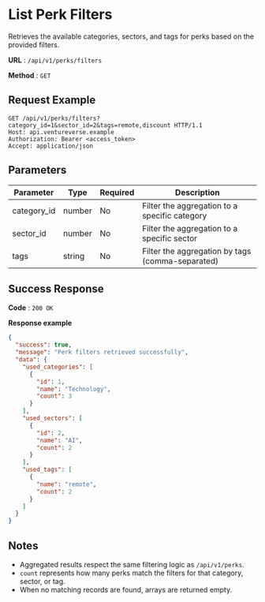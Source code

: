 # List Perk Filters

Retrieves the available categories, sectors, and tags for perks based on the provided filters.

**URL** : `/api/v1/perks/filters`

**Method** : `GET`

## Request Example

```http
GET /api/v1/perks/filters?category_id=1&sector_id=2&tags=remote,discount HTTP/1.1
Host: api.ventureverse.example
Authorization: Bearer <access_token>
Accept: application/json
```

## Parameters

| Parameter | Type   | Required | Description                                      |
|-----------|--------|----------|--------------------------------------------------|
| category_id | number | No       | Filter the aggregation to a specific category    |
| sector_id   | number | No       | Filter the aggregation to a specific sector      |
| tags        | string | No       | Filter the aggregation by tags (comma-separated) |

## Success Response

**Code** : `200 OK`

**Response example**

```json
{
  "success": true,
  "message": "Perk filters retrieved successfully",
  "data": {
    "used_categories": [
      {
        "id": 1,
        "name": "Technology",
        "count": 3
      }
    ],
    "used_sectors": [
      {
        "id": 2,
        "name": "AI",
        "count": 2
      }
    ],
    "used_tags": [
      {
        "name": "remote",
        "count": 2
      }
    ]
  }
}
```

## Notes

- Aggregated results respect the same filtering logic as `/api/v1/perks`.
- `count` represents how many perks match the filters for that category, sector, or tag.
- When no matching records are found, arrays are returned empty.

